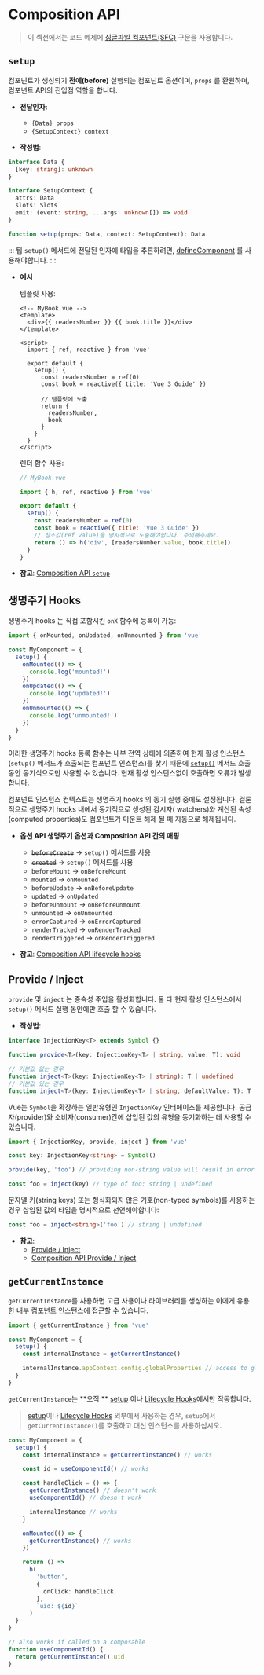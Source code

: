 # Composition API

> 이 섹션에서는 코드 예제에 [싱글파일 컴포넌트(SFC)](../guide/single-file-component.html) 구문을 사용합니다.

## `setup`

컴포넌트가 생성되기 <strong>전에(before)</strong> 실행되는 컴포넌트 옵션이며, <code>props</code> 를 환원하며, 컴포넌트 API의 진입점 역할을 합니다.

- **전달인자:**

    - `{Data} props`
    - `{SetupContext} context`

- <strong>작성법</strong>:

```ts
interface Data {
  [key: string]: unknown
}

interface SetupContext {
  attrs: Data
  slots: Slots
  emit: (event: string, ...args: unknown[]) => void
}

function setup(props: Data, context: SetupContext): Data
```

::: 팁 `setup()` 메서드에 전달된 인자에 타입을 추론하려면, [defineComponent](global-api.html#definecomponent) 를 사용해야합니다. :::

- **예시**

    템플릿 사용:

    ```vue-html
    <!-- MyBook.vue -->
    <template>
      <div>{{ readersNumber }} {{ book.title }}</div>
    </template>

    <script>
      import { ref, reactive } from 'vue'

      export default {
        setup() {
          const readersNumber = ref(0)
          const book = reactive({ title: 'Vue 3 Guide' })

          // 템플릿에 노출
          return {
            readersNumber,
            book
          }
        }
      }
    </script>
    ```

    렌더 함수 사용:

    ```js
    // MyBook.vue

    import { h, ref, reactive } from 'vue'

    export default {
      setup() {
        const readersNumber = ref(0)
        const book = reactive({ title: 'Vue 3 Guide' })
        // 참조값(ref value)을 명시적으로 노출해야합니다. 주의해주세요.
        return () => h('div', [readersNumber.value, book.title])
      }
    }
    ```

- **참고**: [Composition API `setup`](../guide/composition-api-setup.html)

## 생명주기 Hooks

생명주기 hooks 는 직접 포함시킨 `onX` 함수에 등록이 가능:

```js
import { onMounted, onUpdated, onUnmounted } from 'vue'

const MyComponent = {
  setup() {
    onMounted(() => {
      console.log('mounted!')
    })
    onUpdated(() => {
      console.log('updated!')
    })
    onUnmounted(() => {
      console.log('unmounted!')
    })
  }
}
```

이러한 생명주기 hooks 등록 함수는 내부 전역 상태에 의존하여 현재 활성 인스턴스(`setup()` 메서드가 호출되는 컴포넌트 인스턴스)를 찾기 때문에 <a data-md-type="raw_html" href="#setup">`setup()`</a> 메서드 호출동안 동기식으로만 사용할 수 있습니다. 현재 활성 인스턴스없이 호출하면 오류가 발생합니다.

컴포넌트 인스턴스 컨텍스트는 생명주기 hooks 의 동기 실행 중에도 설정됩니다. 결론적으로 생명주기 hooks 내에서 동기적으로 생성된 감시자( watchers)와 계산된 속성(computed properties)도 컴포넌트가 마운트 해제 될 때 자동으로 해제됩니다.

- **옵션 API 생명주기 옵션과 Composition API 간의 매핑**

    - ~~`beforeCreate`~~ -> `setup()` 메서드를 사용
    - ~~`created`~~ -> `setup()` 메서드를 사용
    - `beforeMount` -> `onBeforeMount`
    - `mounted` -> `onMounted`
    - `beforeUpdate` -> `onBeforeUpdate`
    - `updated` -> `onUpdated`
    - `beforeUnmount` -> `onBeforeUnmount`
    - `unmounted` -> `onUnmounted`
    - `errorCaptured` -> `onErrorCaptured`
    - `renderTracked` -> `onRenderTracked`
    - `renderTriggered` -> `onRenderTriggered`

- **참고**: [Composition API lifecycle hooks](../guide/composition-api-lifecycle-hooks.html)

## Provide / Inject

`provide` 및 <code>inject</code> 는 종속성 주입을 활성화합니다. 둘 다 현재 활성 인스턴스에서 <a><code>setup()</code></a> 메서드 실행 동안에만 호출 할 수 있습니다.

- **작성법**:

```ts
interface InjectionKey<T> extends Symbol {}

function provide<T>(key: InjectionKey<T> | string, value: T): void

// 기본값 없는 경우
function inject<T>(key: InjectionKey<T> | string): T | undefined
// 기본값 있는 경우
function inject<T>(key: InjectionKey<T> | string, defaultValue: T): T
```

Vue는 `Symbol`을 확장하는 일반유형인 `InjectionKey` 인터페이스를 제공합니다. 공급자(provider)와 소비자(consumer)간에 삽입된 값의 유형을 동기화하는 데 사용할 수 있습니다.

```ts
import { InjectionKey, provide, inject } from 'vue'

const key: InjectionKey<string> = Symbol()

provide(key, 'foo') // providing non-string value will result in error

const foo = inject(key) // type of foo: string | undefined
```

문자열 키(string keys) 또는 형식화되지 않은 기호(non-typed symbols)를 사용하는 경우 삽입된 값의 타입을 명시적으로 선언해야합니다:

```ts
const foo = inject<string>('foo') // string | undefined
```

- **참고**:
    - [Provide / Inject](../guide/component-provide-inject.html)
    - [Composition API Provide / Inject](../guide/composition-api-provide-inject.html)

## `getCurrentInstance`

`getCurrentInstance`를 사용하면 고급 사용이나 라이브러리를 생성하는 이에게 유용한 내부 컴포넌트 인스턴스에 접근할 수 있습니다.

```ts
import { getCurrentInstance } from 'vue'

const MyComponent = {
  setup() {
    const internalInstance = getCurrentInstance()

    internalInstance.appContext.config.globalProperties // access to globalProperties
  }
}
```

`getCurrentInstance`는 **오직 ** [setup](#setup) 이나 [Lifecycle Hooks](#lifecycle-hooks)에서만 작동합니다.

> [setup](#setup)이나 [Lifecycle Hooks](#lifecycle-hooks) 외부에서 사용하는 경우, `setup`에서 `getCurrentInstance()`를 호출하고 대신 인스턴스를 사용하십시오.

```ts
const MyComponent = {
  setup() {
    const internalInstance = getCurrentInstance() // works

    const id = useComponentId() // works

    const handleClick = () => {
      getCurrentInstance() // doesn't work
      useComponentId() // doesn't work

      internalInstance // works
    }

    onMounted(() => {
      getCurrentInstance() // works
    })

    return () =>
      h(
        'button',
        {
          onClick: handleClick
        },
        `uid: ${id}`
      )
  }
}

// also works if called on a composable
function useComponentId() {
  return getCurrentInstance().uid
}
```
